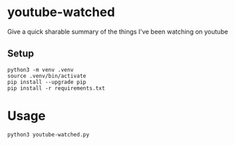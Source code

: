 # youtube-watched

Give a quick sharable summary of the things I've been watching on youtube

## Setup

```shell
python3 -m venv .venv
source .venv/bin/activate
pip install --upgrade pip
pip install -r requirements.txt
```

# Usage

```shell
python3 youtube-watched.py
```